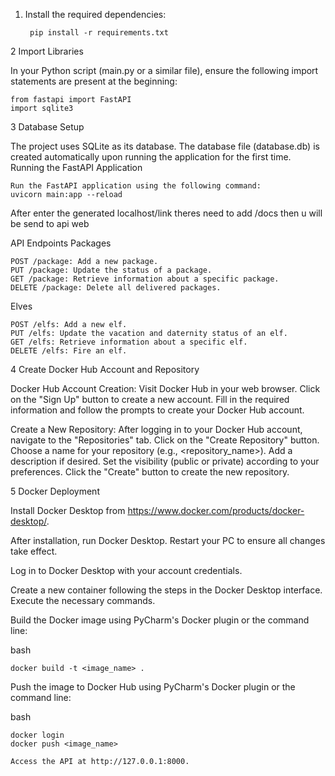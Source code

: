 1. Install the required dependencies:

        pip install -r requirements.txt

2 Import Libraries

In your Python script (main.py or a similar file), ensure the following import statements are present at the beginning:

    from fastapi import FastAPI
    import sqlite3


3 Database Setup

The project uses SQLite as its database. 
The database file (database.db) is created automatically upon running the application for the first time.
Running the FastAPI Application

    Run the FastAPI application using the following command:
    uvicorn main:app --reload

After enter the generated localhost/link theres need to add /docs then u will be send to api web 

API Endpoints
Packages

    POST /package: Add a new package.
    PUT /package: Update the status of a package.
    GET /package: Retrieve information about a specific package.
    DELETE /package: Delete all delivered packages.

Elves

    POST /elfs: Add a new elf.
    PUT /elfs: Update the vacation and daternity status of an elf.
    GET /elfs: Retrieve information about a specific elf.
    DELETE /elfs: Fire an elf.

4 Create Docker Hub Account and Repository

 Docker Hub Account Creation:
        Visit Docker Hub in your web browser.
        Click on the "Sign Up" button to create a new account.
        Fill in the required information and follow the prompts to create your Docker Hub account.

 Create a New Repository:
        After logging in to your Docker Hub account, navigate to the "Repositories" tab.
        Click on the "Create Repository" button.
        Choose a name for your repository (e.g., <repository_name>).
        Add a description if desired.
        Set the visibility (public or private) according to your preferences.
        Click the "Create" button to create the new repository.

5 Docker Deployment

 Install Docker Desktop from https://www.docker.com/products/docker-desktop/.

After installation, run Docker Desktop. Restart your PC to ensure all changes take effect.

Log in to Docker Desktop with your account credentials.

Create a new container following the steps in the Docker Desktop interface. Execute the necessary commands.

Build the Docker image using PyCharm's Docker plugin or the command line:

bash

    docker build -t <image_name> .

Push the image to Docker Hub using PyCharm's Docker plugin or the command line:

bash

    docker login
    docker push <image_name>

    Access the API at http://127.0.0.1:8000.
